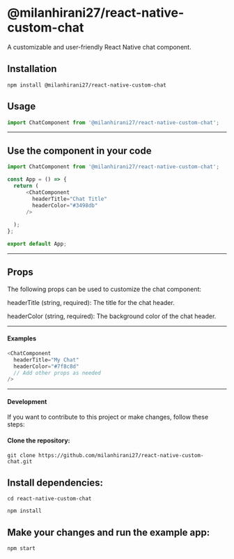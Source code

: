 # @milanhirani27/react-native-custom-chat

A customizable and user-friendly React Native chat component.

## Installation

```shell
npm install @milanhirani27/react-native-custom-chat
```

## Usage

```js
import ChatComponent from '@milanhirani27/react-native-custom-chat';
```

---

## Use the component in your code

```js
import ChatComponent from '@milanhirani27/react-native-custom-chat';

const App = () => {
  return (
      <ChatComponent
        headerTitle="Chat Title"
        headerColor="#3498db"
      />
   
  );
};

export default App;
```
---

## Props
The following props can be used to customize the chat component:

headerTitle (string, required): The title for the chat header.

headerColor (string, required): The background color of the chat header.

---

#### Examples

```js
<ChatComponent
  headerTitle="My Chat"
  headerColor="#7f8c8d"
  // Add other props as needed
/>
```
---

#### Development
If you want to contribute to this project or make changes, follow these steps:

#### Clone the repository:

```shell
git clone https://github.com/milanhirani27/react-native-custom-chat.git
```

## Install dependencies:

```shell
cd react-native-custom-chat
```
```shell
npm install
```

## Make your changes and run the example app:

```shell
npm start
```